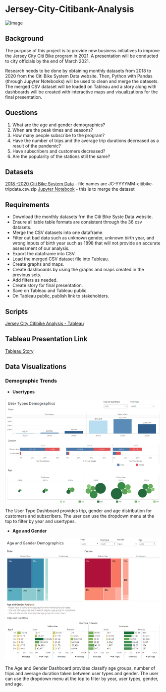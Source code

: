 # Jersey-City-Citibank-Analysis

![Image](https://www.libertytowersapts.com/wp-content/uploads/2015/09/xScreen-Shot-2015-09-10-at-5.48.43-PM.png.pagespeed.ic.jzZmdEQ2h6.webp)

## Background

The purpose of this project is to provide new business initiatives to improve the Jersey City Citi Bike program in 2021.  A presentation will be conducted to city officials by the end of March 2021.  

Research needs to be done by obtaining monthly datasets from 2018 to 2020 from the Citi Bike System Data website.  Then, Python with Pandas (through Jupyter Notebooks) will be used to clean and merge the datasets.  The merged CSV dataset will be loaded on Tableau and a story along with dashboards will be created with interactive maps and visualizations for the final presentation.

## Questions

1.  What are the age and gender demographics?
2.  When are the peak times and seasons?
3.  How many people subscribe to the program?
4.  Have the number of trips and the average trip durations decreased as a result of the pandemic?
5.  Have subscribers and customers decreased?
6.  Are the popularity of the stations still the same?

## Datasets

[2018 -2020 Citi Bike System Data](https://s3.amazonaws.com/tripdata/index.html) - file names are JC-YYYYMM-citibike-tripdata.csv.zip
[Jupyter Notebook](https://github.com/cecileung1208/Jersey-City-Citi-Bike-Analysis/blob/master/Data/JC%20Citibike%20Merge.ipynb) - this is to merge the dataset

## Requirements
* Download the monthly datasets frm the Citi Bike Syste Data website.
* Ensure all table table formats are consistent through the 36 csv datasets.
* Merge the CSV datasets into one dataframe.
* Filter out bad data such as unknown gender, unknown birth year, and wrong inputs of birth year such as 1898 that will not provide an accurate assessment of our analysis.
* Export the dataframe into CSV.
* Load the merged CSV dataset file into Tableau.
* Create graphs and maps.
* Create dashboards by using the graphs and maps created in the previous sets.
* Add filters as needed.
* Create story for final presentation.
* Save on Tableau and Tableau public.
* On Tableau public, publish link to stakeholders.

## Scripts
[Jersey City Citibike Analysis - Tableau](https://github.com/cecileung1208/Jersey-City-Citi-Bike-Analysis/blob/master/Jersey%20City%20Citibike%20Analysis%202018-2020.twbx)

## Tableau Presentation Link
[Tableau Story](https://public.tableau.com/views/JerseyCityCitiBikeAnalysis2018-2020/JerseyCityCitibikeAnalysis?:language=en&:display_count=y&publish=yes&:origin=viz_share_link)

## Data Visualizations

### Demographic Trends

* **Usertypes**

![Image](https://github.com/cecileung1208/Jersey-City-Citi-Bike-Analysis/blob/master/Image/User%20Type%20Demographics.png)

The User Type Dashboard provides trip, gender and age distribution for customers and subscribers.  The user can use the dropdown menu at the top to filter by year and usertypes.

* **Age and Gender**

![Image](https://github.com/cecileung1208/Jersey-City-Citi-Bike-Analysis/blob/master/Image/Age%20%26%20Gender%20Demographics.png)

The Age and Gender Dashboard provides classify age groups, number of trips and average duration taken between user types and gender.  The user can use the dropdown menu at the top to filter by year, user types, gender, and age.
